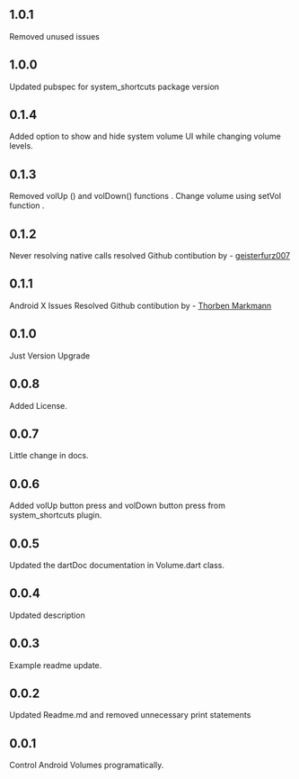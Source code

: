 ## 1.0.1

Removed unused issues

## 1.0.0

Updated pubspec for system_shortcuts package version

## 0.1.4

Added option to show and hide system volume UI while changing volume levels.

## 0.1.3

Removed volUp () and volDown() functions . 
Change volume using setVol function . 


## 0.1.2

Never resolving native calls resolved
Github contibution by - [geisterfurz007](https://github.com/geisterfurz007)


## 0.1.1

Android X Issues Resolved 
Github contibution by - [Thorben Markmann](https://github.com/tmarkmann)


## 0.1.0

Just Version Upgrade 


## 0.0.8

Added License.

## 0.0.7

Little change in docs.

## 0.0.6

Added volUp button press and volDown button press from system_shortcuts plugin.


## 0.0.5

Updated the dartDoc documentation in Volume.dart class.

## 0.0.4

Updated description

## 0.0.3

Example readme update. 

## 0.0.2

Updated Readme.md and removed unnecessary print statements

## 0.0.1

Control Android Volumes programatically.

